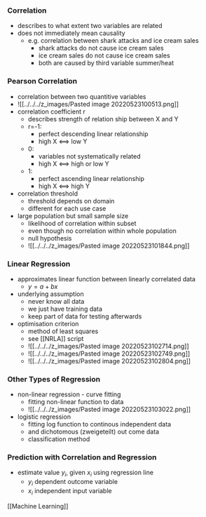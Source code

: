 ### Correlation
+ describes to what extent two variables are related
+ does not immediately mean causality
	+ e.g. correlation between shark attacks and ice cream sales
		+ shark attacks do not cause ice cream sales
		+ ice cream sales do not cause ice cream sales
		+ both are caused by third variable summer/heat

### Pearson Correlation
+ correlation between two quantitive variables
+ ![[../../../z_images/Pasted image 20220523100513.png]]
+ correlation coefficient r 
	+ describes strength of relation ship between X and Y
	+ r=-1: 
		+ perfect descending linear relationship
		+ high X <==> low Y
	+  0: 
		+ variables not systematically related
		+ high X <==> high or low Y
	+  1: 
		+ perfect ascending linear relationship
		+ high X <==> high Y
+  correlation threshold
	+ threshold depends on domain
	+ different for each use case
+  large population but small sample size
	+ likelihood of correlation within subset
	+ even though no correlation within whole population
	+ null hypothesis
	+ ![[../../../z_images/Pasted image 20220523101844.png]]

### Linear Regression
+ approximates linear function between linearly correlated data
	+ $y=a+bx$
+ underlying assumption
	+ never know all data
	+ we just have training data
	+ keep part of data for testing afterwards
+ optimisation criterion
	+ method of least squares
	+ see [[NRLA]] script
	+ ![[../../../z_images/Pasted image 20220523102714.png]]
	+ ![[../../../z_images/Pasted image 20220523102749.png]]
	+ ![[../../../z_images/Pasted image 20220523102804.png]]

### Other Types of Regression
+ non-linear regression - curve fitting
	+ fitting non-linear function to data
	+ ![[../../../z_images/Pasted image 20220523103022.png]]
+ logistic regression
	+ fitting log function to continous independent data
	+ and dichotomous (zweigeteilt) out come data
	+ classification method

### Prediction with Correlation and Regression
+ estimate value $y_i$, given $x_i$ using regression line
	+ $y_i$ dependent outcome variable
	+ $x_i$ independent input variable

[[Machine Learning]]
